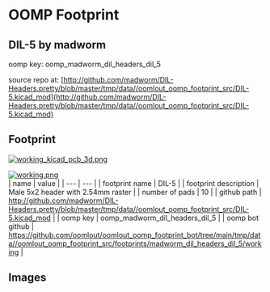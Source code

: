 # OOMP Footprint  
## DIL-5  by madworm  
  
oomp key: oomp_madworm_dil_headers_dil_5  
  
source repo at: [http://github.com/madworm/DIL-Headers.pretty/blob/master/tmp/data//oomlout_oomp_footprint_src/DIL-5.kicad_mod](http://github.com/madworm/DIL-Headers.pretty/blob/master/tmp/data//oomlout_oomp_footprint_src/DIL-5.kicad_mod)  
## Footprint  
  
[![working_kicad_pcb_3d.png](working_kicad_pcb_3d_600.png)](working_kicad_pcb_3d.png)  
  
[![working.png](working_600.png)](working.png)  
| name | value | 
| --- | --- | 
| footprint name | DIL-5 | 
| footprint description | Male 5x2 header with 2.54mm raster | 
| number of pads | 10 | 
| github path | http://github.com/madworm/DIL-Headers.pretty/blob/master/tmp/data//oomlout_oomp_footprint_src/DIL-5.kicad_mod | 
| oomp key | oomp_madworm_dil_headers_dil_5 | 
| oomp bot github | https://github.com/oomlout/oomlout_oomp_footprint_bot/tree/main/tmp/data//oomlout_oomp_footprint_src/footprints/madworm_dil_headers_dil_5/working | 
## Images  

